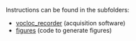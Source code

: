 Instructions can be found in the subfolders:

- [vocloc_recorder](vocloc_recorder) (acquisition software)
- [figures](figures) (code to generate figures)
